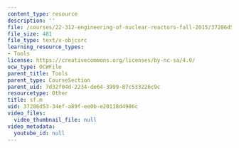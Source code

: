 ```yaml
---
content_type: resource
description: ''
file: /courses/22-312-engineering-of-nuclear-reactors-fall-2015/37286d5334efa89fee0be20118d4906c_sf.m
file_size: 481
file_type: text/x-objcsrc
learning_resource_types:
- Tools
license: https://creativecommons.org/licenses/by-nc-sa/4.0/
ocw_type: OCWFile
parent_title: Tools
parent_type: CourseSection
parent_uid: 7d32f04d-2234-de64-3999-87c533226c9c
resourcetype: Other
title: sf.m
uid: 37286d53-34ef-a89f-ee0b-e20118d4906c
video_files:
  video_thumbnail_file: null
video_metadata:
  youtube_id: null
---
```

